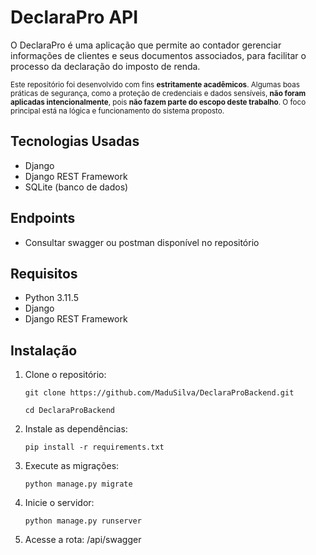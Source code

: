 # DeclaraPro API

O DeclaraPro é uma aplicação que permite ao contador gerenciar informações de clientes e seus documentos associados, para facilitar o processo da declaração do imposto de renda.

<sub>
Este repositório foi desenvolvido com fins <strong>estritamente acadêmicos</strong>. Algumas boas práticas de segurança, como a proteção de credenciais e dados sensíveis, <strong>não foram aplicadas intencionalmente</strong>, pois <strong>não fazem parte do escopo deste trabalho</strong>.  
O foco principal está na lógica e funcionamento do sistema proposto.</sub>


## Tecnologias Usadas

- Django
- Django REST Framework
- SQLite (banco de dados)

## Endpoints

- Consultar swagger ou postman disponível no repositório

## Requisitos

- Python 3.11.5
- Django
- Django REST Framework

## Instalação

1. Clone o repositório:

   ```
   git clone https://github.com/MaduSilva/DeclaraProBackend.git

   cd DeclaraProBackend
   ```

2. Instale as dependências:

    ```
    pip install -r requirements.txt
    ```

3. Execute as migrações:

    ```
    python manage.py migrate
    ```

4. Inicie o servidor:

    ```
    python manage.py runserver
    ```

5. Acesse a rota: /api/swagger


